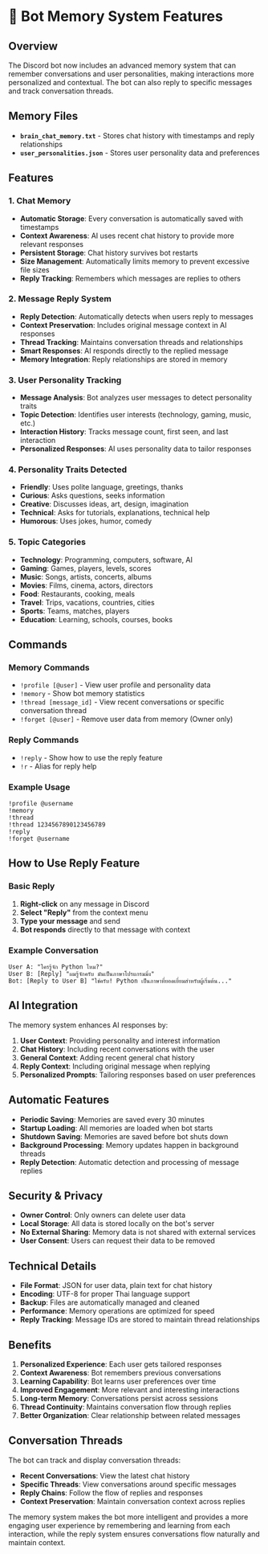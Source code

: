 # 🧠 Bot Memory System Features

## Overview
The Discord bot now includes an advanced memory system that can remember conversations and user personalities, making interactions more personalized and contextual. The bot can also reply to specific messages and track conversation threads.

## Memory Files
- **`brain_chat_memory.txt`** - Stores chat history with timestamps and reply relationships
- **`user_personalities.json`** - Stores user personality data and preferences

## Features

### 1. Chat Memory
- **Automatic Storage**: Every conversation is automatically saved with timestamps
- **Context Awareness**: AI uses recent chat history to provide more relevant responses
- **Persistent Storage**: Chat history survives bot restarts
- **Size Management**: Automatically limits memory to prevent excessive file sizes
- **Reply Tracking**: Remembers which messages are replies to others

### 2. Message Reply System
- **Reply Detection**: Automatically detects when users reply to messages
- **Context Preservation**: Includes original message context in AI responses
- **Thread Tracking**: Maintains conversation threads and relationships
- **Smart Responses**: AI responds directly to the replied message
- **Memory Integration**: Reply relationships are stored in memory

### 3. User Personality Tracking
- **Message Analysis**: Bot analyzes user messages to detect personality traits
- **Topic Detection**: Identifies user interests (technology, gaming, music, etc.)
- **Interaction History**: Tracks message count, first seen, and last interaction
- **Personalized Responses**: AI uses personality data to tailor responses

### 4. Personality Traits Detected
- **Friendly**: Uses polite language, greetings, thanks
- **Curious**: Asks questions, seeks information
- **Creative**: Discusses ideas, art, design, imagination
- **Technical**: Asks for tutorials, explanations, technical help
- **Humorous**: Uses jokes, humor, comedy

### 5. Topic Categories
- **Technology**: Programming, computers, software, AI
- **Gaming**: Games, players, levels, scores
- **Music**: Songs, artists, concerts, albums
- **Movies**: Films, cinema, actors, directors
- **Food**: Restaurants, cooking, meals
- **Travel**: Trips, vacations, countries, cities
- **Sports**: Teams, matches, players
- **Education**: Learning, schools, courses, books

## Commands

### Memory Commands
- `!profile [@user]` - View user profile and personality data
- `!memory` - Show bot memory statistics
- `!thread [message_id]` - View recent conversations or specific conversation thread
- `!forget [@user]` - Remove user data from memory (Owner only)

### Reply Commands
- `!reply` - Show how to use the reply feature
- `!r` - Alias for reply help

### Example Usage
```
!profile @username
!memory
!thread
!thread 1234567890123456789
!reply
!forget @username
```

## How to Use Reply Feature

### Basic Reply
1. **Right-click** on any message in Discord
2. **Select "Reply"** from the context menu
3. **Type your message** and send
4. **Bot responds** directly to that message with context

### Example Conversation
```
User A: "ใครรู้จัก Python ไหม?"
User B: [Reply] "ผมรู้จักครับ มันเป็นภาษาโปรแกรมมิ่ง"
Bot: [Reply to User B] "ใช่ครับ! Python เป็นภาษาที่ยอดเยี่ยมสำหรับผู้เริ่มต้น..."
```

## AI Integration
The memory system enhances AI responses by:
1. **User Context**: Providing personality and interest information
2. **Chat History**: Including recent conversations with the user
3. **General Context**: Adding recent general chat history
4. **Reply Context**: Including original message when replying
5. **Personalized Prompts**: Tailoring responses based on user preferences

## Automatic Features
- **Periodic Saving**: Memories are saved every 30 minutes
- **Startup Loading**: All memories are loaded when bot starts
- **Shutdown Saving**: Memories are saved before bot shuts down
- **Background Processing**: Memory updates happen in background threads
- **Reply Detection**: Automatic detection and processing of message replies

## Security & Privacy
- **Owner Control**: Only owners can delete user data
- **Local Storage**: All data is stored locally on the bot's server
- **No External Sharing**: Memory data is not shared with external services
- **User Consent**: Users can request their data to be removed

## Technical Details
- **File Format**: JSON for user data, plain text for chat history
- **Encoding**: UTF-8 for proper Thai language support
- **Backup**: Files are automatically managed and cleaned
- **Performance**: Memory operations are optimized for speed
- **Reply Tracking**: Message IDs are stored to maintain thread relationships

## Benefits
1. **Personalized Experience**: Each user gets tailored responses
2. **Context Awareness**: Bot remembers previous conversations
3. **Learning Capability**: Bot learns user preferences over time
4. **Improved Engagement**: More relevant and interesting interactions
5. **Long-term Memory**: Conversations persist across sessions
6. **Thread Continuity**: Maintains conversation flow through replies
7. **Better Organization**: Clear relationship between related messages

## Conversation Threads
The bot can track and display conversation threads:
- **Recent Conversations**: View the latest chat history
- **Specific Threads**: View conversations around specific messages
- **Reply Chains**: Follow the flow of replies and responses
- **Context Preservation**: Maintain conversation context across replies

The memory system makes the bot more intelligent and provides a more engaging user experience by remembering and learning from each interaction, while the reply system ensures conversations flow naturally and maintain context. 